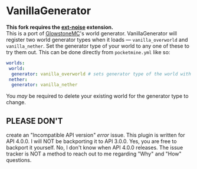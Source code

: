 # VanillaGenerator

**This fork requires the [ext-noise](https://github.com/NetherGamesMC/extnoise) extension.**<br>
This is a port of [GlowstoneMC](https://github.com/GlowstoneMC/Glowstone)'s world generator. VanillaGenerator will
register two world generator types when it loads — `vanilla_overworld` and `vanilla_nether`. Set the generator type of
your world to any one of these to try them out. This can be done directly from `pocketmine.yml` like so:

```yaml
worlds:
 world:
  generator: vanilla_overworld # sets generator type of the world with folder name "world" to "vanilla_generator"
 nether:
  generator: vanilla_nether
```

You _may_ be required to delete your existing world for the generator type to change.

## PLEASE DON'T

create an "Incompatible API version" _error_ issue. This plugin is written for API 4.0.0. I will NOT be backporting it
to API 3.0.0. Yes, you are free to backport it yourself. No, I don't know when API 4.0.0 releases. The issue tracker is
NOT a method to reach out to me regarding "Why" and "How" questions.
